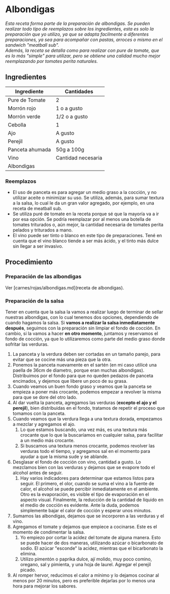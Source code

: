 # Albondigas
_Esta receta forma parte de la preparación de albondigas. Se pueden realizar todo tipo de reemplazos sobre los ingredientes, esta es solo la preparación que yo utilizo, ya que se adapta facilmente a diferentes preparaciones, ya sea para acompañar con pastas, arroces o mismo en el sandwich "meatball sub"._  
_Además, la receta se detalla como para realizar con pure de tomate, que es lo más "simple" para utilizar, pero se obtiene una calidad mucho mejor reemplazando por tomates perita naturales._

## Ingredientes
| Ingrediente       | Cantidades            |
| ----------------- | --------------------- |
| Pure de Tomate    | 2                     |
| Morrón rojo       | 1 o a gusto           |
| Morrón verde      | 1/2 o a gusto         |
| Cebolla           | 1                     |
| Ajo               | A gusto               |
| Perejil           | A gusto               |
| Panceta ahumada   | 50g a 100g            |
| Vino              | Cantidad necesaria    |
| Albondigas        |                       |

### Reemplazos
* El uso de panceta es para agregar un medio graso a la cocción, y no utilizar aceite o minimizar su uso. Se utiliza, además, para sumar textura a la salsa, lo cual le da un gran valor agregado, por ejemplo, en una receta de meatball sub.
* Se utiliza puré de tomate en la receta porque sé que la mayoría va a ir por esa opción. Se podría reemplazar por al menos una botella de tomates triturados o, aún mejor, la cantidad necesaria de tomates perita pelados y triturados a mano.
* El vino puede ser tinto o blanco en este tipo de preparaciones. Tené en cuenta que el vino blanco tiende a ser más ácido, y el tinto más dulce sin llegar a ser invasivo.

## Procedimiento
### Preparación de las albondigas
Ver [carnes/rojas/albondigas.md](receta de albondigas).

### Preparación de la salsa
Tener en cuenta que la salsa la vamos a realizar luego de terminar de sellar nuestras albondigas, con lo cual tenemos dos opciones, dependiendo de cuando hagamos la salsa. Si **vamos a realizar la salsa inmediatamente después**, seguimos con la preparación sin limpiar el fondo de cocción. En cambio, si la vamos a hacer **en otro momento**, juntamos y reservamos el fondo de cocción, ya que lo utilizaremos como parte del medio graso donde sofritar las verduras.
1. La panceta y la verdura deben ser cortadas en un tamaño parejo, para evitar que se cocine más una pieza que la otra.
2. Ponemos la panceta nuevamente en el sartén (en mi caso utilicé una paella de 36cm de diametro, porque eran muchas albondigas). Distribuimos por el fondo para que no queden pedazos de panceta encimados, y dejemos que libere un poco de su grasa.
3. Cuando veamos un buen fondo graso y veamos que la panceta se empieza a poner más crocante, podemos empezar a revolver la misma para que se dore del otro lado.
4. Al dar vuelta la panceta, agregamos las verduras (**excepto el ajo y el perejil**), bien distribuidas en el fondo, tratamos de repetir el proceso que tomamos con la panceta.
5. Cuando veamos que la verdura llega a una textura dorada, empezamos a mezclar y agregamos el ajo. 
    1. Lo que estamos buscando, una vez más, es una textura más crocante que lo que la buscaríamos en cualquier salsa, para facilitar a un medio más crocante.
    2. Si buscamos una textura menos crocante, podemos revolver las verduras todo el tiempo, y agregamos sal en el momento para ayudar a que la misma sude y se ablande.
6. Desglasar el fondo de cocción con vino, cantidad a gusto. Lo mezclamos bien con las verduras y dejamos que se evapore todo el alcohol antes de seguir.
    1. Hay varios indicadores para determinar que estamos listos para seguir. El primero, el olor, cuando se suma el vino a la fuente de calor, el alcohol se puede percibir inmediatamente en el ambiente. Otro es la evaporación, es visible el tipo de evaporación en el aspecto visual. Finalmente, la reducción de la cantidad de líquido en el medio de cocción es evidente. Ante la duda, podemos simplemente bajar el calor de cocción y esperar unos minutos.
7. Sumamos las albondigas, dejamos que se incorporen a las verduras y el vino.
8. Agregamos el tomate y dejamos que empiece a cocinarse. Este es el momento de condimentar la salsa.
    1. Yo empiezo por cortar la acidez del tomate de alguna manera. Esto se puede hacer de dos maneras, utilizando azúcar o bicarbonato de sodio. El azúcar "esconde" la acidez, mientras que el bicarbonato la elimina.
    2. Utilizo pimentón o paprika dulce, ají molido, muy poco comino, oregano, sal y pimienta, y una hoja de laurel. Agregar el perejil picado.
9. Al romper hervor, reducimos el calor a mínimo y lo dejamos cocinar al menos por 20 minutos, pero es preferible dejarlas por lo menos una hora para mejorar los sabores.